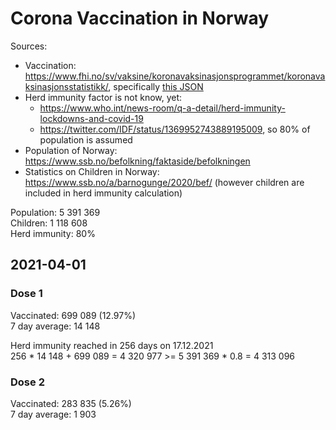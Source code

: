 # Corona Vaccination in Norway

Sources:

- Vaccination: <https://www.fhi.no/sv/vaksine/koronavaksinasjonsprogrammet/koronavaksinasjonsstatistikk/>, specifically [this JSON](https://www.fhi.no/api/chartdata/api/99119)
- Herd immunity factor is not know, yet:
  - <https://www.who.int/news-room/q-a-detail/herd-immunity-lockdowns-and-covid-19>
  - <https://twitter.com/IDF/status/1369952743889195009>, so 80% of population is assumed
- Population of Norway: <https://www.ssb.no/befolkning/faktaside/befolkningen>
- Statistics on Children in Norway: https://www.ssb.no/a/barnogunge/2020/bef/ (however children are included in herd immunity calculation)

Population: 5 391 369  
Children: 1 118 608  
Herd immunity: 80%  

## 2021-04-01

### Dose 1

Vaccinated: 699 089 (12.97%)  
7 day average: 14 148

Herd immunity reached in 256 days on 17.12.2021  
256 * 14 148 + 699 089 = 4 320 977 >= 5 391 369 * 0.8 = 4 313 096

### Dose 2

Vaccinated: 283 835 (5.26%)  
7 day average: 1 903

